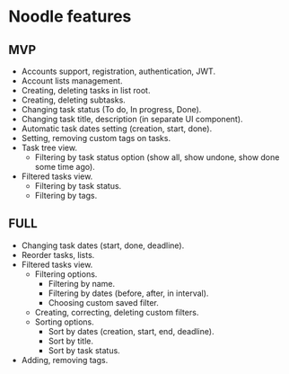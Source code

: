 # Noodle features

## MVP

- Accounts support, registration, authentication, JWT.
- Account lists management.
- Creating, deleting tasks in list root.
- Creating, deleting subtasks.
- Changing task status (To do, In progress, Done).
- Changing task title, description (in separate UI component).
- Automatic task dates setting (creation, start, done).
- Setting, removing custom tags on tasks.
- Task tree view.
  - Filtering by task status option (show all, show undone, show done some time ago).
- Filtered tasks view.
  - Filtering by task status.
  - Filtering by tags.


## FULL

- Changing task dates (start, done, deadline).
- Reorder tasks, lists.
- Filtered tasks view.
  - Filtering options.
    - Filtering by name.
    - Filtering by dates (before, after, in interval).
    - Choosing custom saved filter.
  - Creating, correcting, deleting custom filters.
  - Sorting options.
    - Sort by dates (creation, start, end, deadline).
    - Sort by title.
    - Sort by task status.
- Adding, removing tags.
